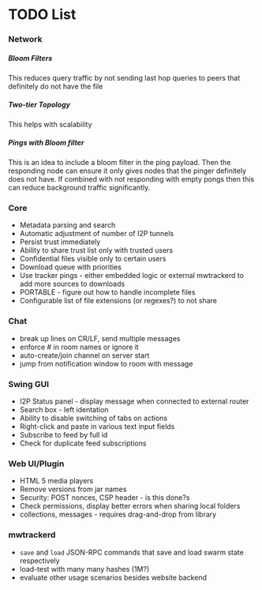 # TODO List

### Network

##### Bloom Filters

This reduces query traffic by not sending last hop queries to peers that definitely do not have the file

##### Two-tier Topology

This helps with scalability

##### Pings with Bloom filter

This is an idea to include a bloom filter in the ping payload.  Then the responding node can ensure it only gives nodes that the pinger definitely does not have.  If combined with not responding with empty pongs then this can reduce background traffic significantly.

### Core

* Metadata parsing and search
* Automatic adjustment of number of I2P tunnels
* Persist trust immediately
* Ability to share trust list only with trusted users
* Confidential files visible only to certain users
* Download queue with priorities 
* Use tracker pings - either embedded logic or external mwtrackerd to add more sources to downloads
* PORTABLE - figure out how to handle incomplete files
* Configurable list of file extensions (or regexes?) to not share

### Chat
* break up lines on CR/LF, send multiple messages
* enforce # in room names or ignore it
* auto-create/join channel on server start
* jump from notification window to room with message

### Swing GUI
* I2P Status panel - display message when connected to external router
* Search box - left identation
* Ability to disable switching of tabs on actions
* Right-click and paste in various text input fields
* Subscribe to feed by full id
* Check for duplicate feed subscriptions

### Web UI/Plugin
* HTML 5 media players
* Remove versions from jar names
* Security: POST nonces, CSP header - is this done?s
* Check permissions, display better errors when sharing local folders
* collections, messages - requires drag-and-drop from library

### mwtrackerd
* `save` and `load` JSON-RPC commands that save and load swarm state respectively
* load-test with many many hashes (1M?)
* evaluate other usage scenarios besides website backend 
